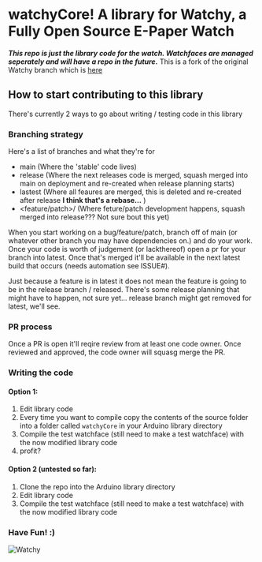 # watchyCore! A library for Watchy, a Fully Open Source E-Paper Watch

*__This repo is just the library code for the watch. Watchfaces are managed seperately and will have a repo in the future.__* This is a fork of the original Watchy branch which is [here](https://github.com/sqfmi/Watchy)


## How to start contributing to this library
There's currently 2 ways to go about writing / testing code in this library

### Branching strategy
Here's a list of branches and what they're for
- main (Where the 'stable' code lives)
- release (Where the next releases code is merged, squash merged into main on deployment and re-created when release planning starts)
- lastest (Where all feaures are merged, this is deleted and re-created after release __I think that's a rebase...__ )
- <feature/patch>/<breifNameHere> (Where feture/patch development happens, squash merged into release??? Not sure bout this yet)

When you start working on a bug/feature/patch, branch off of main (or whatever other branch you may have dependencies on.) and do your work. Once your code is worth of judgement (or lackthereof) open a pr for your branch into latest. Once that's merged it'll be available in the next latest build that occurs (needs automation see ISSUE#).
    
Just because a feature is in latest it does not mean the feature is going to be in the release branch / released. There's some release planning that might have to happen, not sure yet... release branch might get removed for latest, we'll see. 

### PR process
Once a PR is open it'll reqire review from at least one code owner. Once reviewed and approved, the code owner will squasg merge the PR.

### Writing the code
#### Option 1:
1. Edit library code
2. Every time you want to compile copy the contents of the source folder into a folder called `watchyCore` in your Arduino library directory
3. Compile the test watchface (still need to make a test watchface) with the now modified library code 
4. profit? 

#### Option 2 (untested so far):
1. Clone the repo into the Arduino library directory
2. Edit library code
3. Compile the test watchface (still need to make a test watchface) with the now modified library code 


### Have Fun! :)
    
    
![Watchy](https://watchy.sqfmi.com/img/watchy_render.png)

